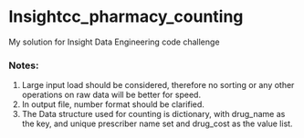 # Insightcc_pharmacy_counting
My solution for Insight Data Engineering code challenge
### Notes:  
1. Large input load should be considered, therefore no sorting or any other operations on raw data will be better for speed.  
2. In output file, number format should be clarified.  
3. The Data structure used for counting is dictionary, with drug_name as the key, and unique prescriber name set and drug_cost as the value list. 
